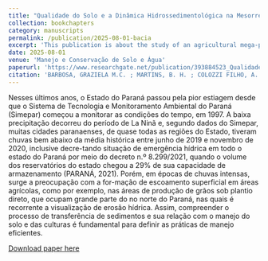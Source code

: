 ```yaml
---
title: "Qualidade do Solo e a Dinâmica Hidrossedimentológica na Mesorregião Norte."
collection: bookchapters
category: manuscripts
permalink: /publication/2025-08-01-bacia
excerpt: 'This publication is about the study of an agricultural mega-parcel in northern Paraná..'
date: 2025-08-01
venue: 'Manejo e Conservação de Solo e Água'
paperurl: 'https://www.researchgate.net/publication/393884523_Qualidade_do_solo_e_a_dinamica_hidrossedimentologica_na_Mesorregiao_Norte' # Replace with actual PDF link if available
citation: 'BARBOSA, GRAZIELA M.C. ; MARTINS, B. H. ; COLOZZI FILHO, A. ; BERTAGNOLI, B. G. P. ; OLIVEIRA, J. F. ; LONDERO, A. L. ; ANDRELLO, A. C. ; SCHNEIDER, F. J. A. ; MENONCIN, A. S. ; LOPES, J. M. F. In <i>Manejo e Conservação de Solo e Água</i> (1st ed., pp. 201-254). SENAR.'
---
```


Nesses últimos anos, o Estado do Paraná passou pela pior estiagem desde que o Sistema de Tecnologia e Monitoramento Ambiental do Paraná (Simepar) começou a monitorar as condições do tempo, em 1997. A baixa precipitação decorreu do período de La Ninã e, segundo dados do Simepar, muitas cidades paranaenses, de quase todas as regiões do Estado, tiveram chuvas bem abaixo da média histórica entre junho de 2019 e novembro de 2020, inclusive decre-tando situação de emergência hídrica em todo o estado do Paraná por meio do decreto n.º 8.299/2021, quando o volume dos reservatórios do estado chegou a 29% de sua capacidade de armazenamento (PARANÁ, 2021). Porém, em épocas de chuvas intensas, surge a preocupação com a for-mação de escoamento superficial em áreas agrícolas, como por exemplo, nas áreas de produção de grãos sob plantio direto, que ocupam grande parte do no norte do Paraná, nas quais é recorrente a visualização de erosão hídrica. Assim, compreender o processo de transferência de sedimentos e sua relação com o manejo do solo e das culturas é fundamental para definir as práticas de manejo eficientes. 

[Download paper here](https://www.researchgate.net/publication/393884523_Qualidade_do_solo_e_a_dinamica_hidrossedimentologica_na_Mesorregiao_Norte) 